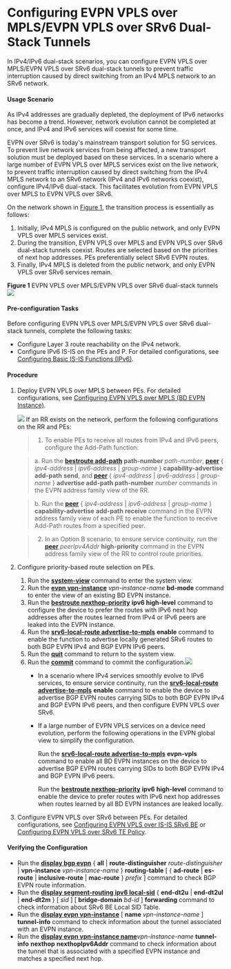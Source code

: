 Configuring EVPN VPLS over MPLS/EVPN VPLS over SRv6 Dual-Stack Tunnels
======================================================================

In IPv4/IPv6 dual-stack scenarios, you can configure EVPN VPLS over MPLS/EVPN VPLS over SRv6 dual-stack tunnels to prevent traffic interruption caused by direct switching from an IPv4 MPLS network to an SRv6 network.

#### Usage Scenario

As IPv4 addresses are gradually depleted, the deployment of IPv6 networks has become a trend. However, network evolution cannot be completed at once, and IPv4 and IPv6 services will coexist for some time.

EVPN over SRv6 is today's mainstream transport solution for 5G services. To prevent live network services from being affected, a new transport solution must be deployed based on these services. In a scenario where a large number of EVPN VPLS over MPLS services exist on the live network, to prevent traffic interruption caused by direct switching from the IPv4 MPLS network to an SRv6 network (IPv4 and IPv6 networks coexist), configure IPv4/IPv6 dual-stack. This facilitates evolution from EVPN VPLS over MPLS to EVPN VPLS over SRv6.

On the network shown in [Figure 1](#EN-US_TASK_0000001214770807__fig1238414558564), the transition process is essentially as follows:

1. Initially, IPv4 MPLS is configured on the public network, and only EVPN VPLS over MPLS services exist.
2. During the transition, EVPN VPLS over MPLS and EVPN VPLS over SRv6 dual-stack tunnels coexist. Routes are selected based on the priorities of next hop addresses. PEs preferentially select SRv6 EVPN routes.
3. Finally, IPv4 MPLS is deleted from the public network, and only EVPN VPLS over SRv6 services remain.

**Figure 1** EVPN VPLS over MPLS/EVPN VPLS over SRv6 dual-stack tunnels  
![](figure/en-us_image_0000001187367366.png)

#### Pre-configuration Tasks

Before configuring EVPN VPLS over MPLS/EVPN VPLS over SRv6 dual-stack tunnels, complete the following tasks:

* Configure Layer 3 route reachability on the IPv4 network.
* Configure IPv6 IS-IS on the PEs and P. For detailed configurations, see [Configuring Basic IS-IS Functions (IPv6)](dc_vrp_isis_cfg_1023.html).

#### Procedure

1. Deploy EVPN VPLS over MPLS between PEs. For detailed configurations, see [Configuring EVPN VPLS over MPLS (BD EVPN Instance)](dc_vrp_evpn_cfg_0065.html).
   
   ![](../../../../public_sys-resources/note_3.0-en-us.png) If an RR exists on the network, perform the following configurations on the RR and PEs:
   > 1. To enable PEs to receive all routes from IPv4 and IPv6 peers, configure the Add-Path function:
   
   > a. Run the [**bestroute add-path**](cmdqueryname=bestroute+add-path) **path-number** *path-number*, [**peer**](cmdqueryname=peer) { *ipv4-address* | *ipv6-address* | *group-name* } **capability-advertise** **add-path** **send**, and [**peer**](cmdqueryname=peer) { *ipv4-address* | *ipv6-address* | *group-name* } **advertise add-path path-number** *number* commands in the EVPN address family view of the RR.
   
   > b. Run the [**peer**](cmdqueryname=peer) { *ipv4-address* | *ipv6-address* | *group-name* } **capability-advertise** **add-path** **receive** command in the EVPN address family view of each PE to enable the function to receive Add-Path routes from a specified peer.
   
   > 2. In an Option B scenario, to ensure service continuity, run the [**peer**](cmdqueryname=peer) *peerIpv4Addr* **high-priority** command in the EVPN address family view of the RR to control route priorities.
2. Configure priority-based route selection on PEs.
   
   
   1. Run the [**system-view**](cmdqueryname=system-view) command to enter the system view.
   2. Run the [**evpn vpn-instance**](cmdqueryname=evpn+vpn-instance) *vpn-instance-name* **bd-mode** command to enter the view of an existing BD EVPN instance.
   3. Run the [**bestroute nexthop-priority**](cmdqueryname=bestroute+nexthop-priority) **ipv6 high-level** command to configure the device to prefer the routes with IPv6 next hop addresses after the routes learned from IPv4 or IPv6 peers are leaked into the EVPN instance.
   4. Run the [**srv6-local-route advertise-to-mpls**](cmdqueryname=srv6-local-route+advertise-to-mpls) **enable** command to enable the function to advertise locally generated SRv6 routes to both BGP EVPN IPv4 and BGP EVPN IPv6 peers.
   5. Run the [**quit**](cmdqueryname=quit) command to return to the system view.
   6. Run the [**commit**](cmdqueryname=commit) command to commit the configuration.![](../../../../public_sys-resources/note_3.0-en-us.png) 
      * In a scenario where IPv4 services smoothly evolve to IPv6 services, to ensure service continuity, run the [**srv6-local-route advertise-to-mpls**](cmdqueryname=srv6-local-route+advertise-to-mpls) **enable** command to enable the device to advertise BGP EVPN routes carrying SIDs to both BGP EVPN IPv4 and BGP EVPN IPv6 peers, and then configure EVPN VPLS over SRv6.
      * If a large number of EVPN VPLS services on a device need evolution, perform the following operations in the EVPN global view to simplify the configuration.
        
        Run the [**srv6-local-route advertise-to-mpls**](cmdqueryname=srv6-local-route+advertise-to-mpls) **evpn-vpls** command to enable all BD EVPN instances on the device to advertise BGP EVPN routes carrying SIDs to both BGP EVPN IPv4 and BGP EVPN IPv6 peers.
        
        Run the [**bestroute nexthop-priority**](cmdqueryname=bestroute+nexthop-priority) **ipv6** **high-level** command to enable the device to prefer routes with IPv6 next hop addresses when routes learned by all BD EVPN instances are leaked locally.
3. Configure EVPN VPLS over SRv6 between PEs. For detailed configurations, see [Configuring EVPN VPLS over IS-IS SRv6 BE](dc_vrp_srv6_cfg_all_0023_copy.html) or [Configuring EVPN VPLS over SRv6 TE Policy](dc_vrp_cfg_evpn-vpls_over_srv6-te_policy_copy.html).

#### Verifying the Configuration

* Run the [**display bgp evpn**](cmdqueryname=display+bgp+evpn) { **all** | **route-distinguisher** *route-distinguisher* | **vpn-instance** *vpn-instance-name* } **routing-table** [ { **ad-route** | **es-route** | **inclusive-route** | **mac-route** } *prefix* ] command to check BGP EVPN route information.
* Run the [**display segment-routing ipv6 local-sid**](cmdqueryname=display+segment-routing+ipv6+local-sid) { **end-dt2u** | **end-dt2ul** | **end-dt2m** } [ *sid* ] [ **bridge-domain** *bd-id* ] **forwarding** command to check information about SRv6 BE Local SID Table.
* Run the [**display evpn vpn-instance**](cmdqueryname=display+evpn+vpn-instance) [ **name** *vpn-instance-name* ] **tunnel-info** command to check information about the tunnel associated with an EVPN instance.
* Run the [**display evpn vpn-instance name**](cmdqueryname=display+evpn+vpn-instance+name)*vpn-instance-name* **tunnel-info** **nexthop** **nexthopIpv6Addr** command to check information about the tunnel that is associated with a specified EVPN instance and matches a specified next hop.